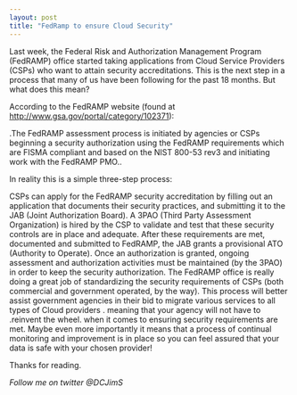 ```yaml
---
layout: post
title: "FedRamp to ensure Cloud Security"
---
```


Last week, the Federal Risk and Authorization Management Program (FedRAMP) office started taking applications from Cloud Service Providers (CSPs) who want to attain security accreditations. This is the next step in a process that many of us have been following for the past 18 months.  But what does this mean?

According to the FedRAMP website (found at http://www.gsa.gov/portal/category/102371):

.The FedRAMP assessment process is initiated by agencies or CSPs beginning a security authorization using the FedRAMP requirements which are FISMA compliant and based on the NIST 800-53 rev3 and initiating work with the FedRAMP PMO..

In reality this is a simple three-step process:

CSPs can apply for the FedRAMP security accreditation by  filling out an application that documents their security practices, and submitting it to the JAB (Joint  Authorization Board).
A 3PAO (Third Party Assessment Organization) is hired by the CSP to validate and test that these security controls are in place and adequate. After these requirements are met, documented and submitted to FedRAMP, the JAB grants a provisional ATO (Authority to  Operate).
Once an authorization is granted, ongoing assessment and authorization activities must be maintained (by the 3PAO) in order to keep the security authorization.
The FedRAMP office is really doing a great job of standardizing the security requirements of CSPs (both commercial and government operated, by the way). This process will better assist government agencies in their bid to migrate various services to all types of Cloud providers . meaning that your agency will not have to .reinvent the wheel. when it comes to ensuring security requirements are met. Maybe even more importantly it means that a process of continual monitoring and improvement is in place so you can feel assured that your data is safe with your chosen provider!

Thanks for reading.  

*Follow me on twitter @DCJimS*
